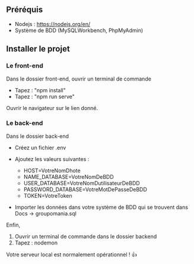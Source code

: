 ## Préréquis

- Nodejs : https://nodejs.org/en/
- Système de BDD (MySQLWorkbench, PhpMyAdmin)

## Installer le projet

### Le front-end

Dans le dossier front-end, ouvrir un terminal de commande
- Tapez : "npm install"
- Tapez : "npm run serve"

Ouvrir le navigateur sur le lien donné.

### Le back-end

Dans le dossier back-end

- Créez un fichier .env

- Ajoutez les valeurs suivantes : 
	- HOST=VotreNomDhote
	- NAME_DATABASE=VotreNomDeBDD
	- USER_DATABASE=VotreNomDutilisateurDeBDD
	- PASSWORD_DATABASE=VotreMotDePasseDeBDD
	- TOKEN=VotreToken

- Importer les données dans votre système de BDD qui se trouvent dans Docs -> groupomania.sql

Enfin,

1. Ouvrir un terminal de commande dans le dossier backend
2. Tapez : nodemon

Votre serveur local est normalement opérationnel ! 👍
